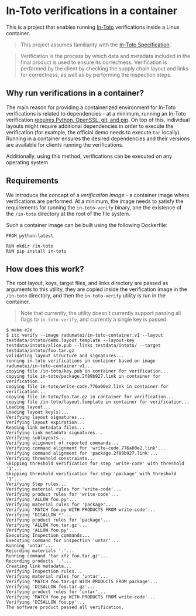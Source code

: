 # In-Toto verifications in a container

This is a project that enables running [In-Toto][in-toto] verifications inside a Linux container.

> This project assumes familiarity with the [In-Toto Specification][in-toto-spec].

> Verification is the process by which data and metadata included in the final product is used to ensure its correctness. Verification is performed by the client by checking the supply chain layout and links for correctness, as well as by performing the inspection steps.

## Why run verifications in a container?

The main reason for providing a containerized environment for In-Toto verifications is related to dependencies - at a minimum, running an In-Toto verification [requires Python, OpenSSL, git, and pip][deps]. On top of this, individual layouts might require additional dependencies in order to execute the verification (for example, the official demo needs to execute `tar` locally). Running in a container ensures the desired dependencies and their versions are available for clients running the verifications.

Additionally, using this method, verifications can be executed on any operating system

## Requirements

We introduce the concept of a _verification image_ - a container image where verifications are performed. At a minimum, the image needs to satisfy the requirements for running the `in-toto-verify` binary, ane the existence of the `/in-toto` directory at the root of the file system. 

Such a container image can be built using the following Dockerfile:

```
FROM python:latest

RUN mkdir /in-toto
RUN pip install in-toto
```

## How does this work?

The root layout, keys, target files, and links directory are passed as arguments to this utility, they are copied inside the verification image in the `/in-toto` directory, and then the `in-toto-verify` utility is run in the container.

> Note that currently, the utility doesn't currently support passing all flags to `in-toto-verify`, and currently a single key is passed.

```
$ make e2e
$ itc verify --image radumatei/in-toto-container:v1 --layout testdata/intoto/demo.layout.template --layout-key testdata/intoto/alice.pub --links testdata/intoto/ --target testdata/intoto/foo.tar.gz
validating layout structure and signatures...
running in-toto verifications in container based on image radumatei/in-toto-container:v1...
copying file /in-toto/key.pub in container for verification...
copying file in-toto/package.2f89b927.link in container for verification...
copying file in-toto/write-code.776a00e2.link in container for verification...
copying file in-toto/foo.tar.gz in container for verification...
copying file /in-toto/layout.template in container for verification...
Loading layout...
Loading layout key(s)...
Verifying layout signatures...
Verifying layout expiration...
Reading link metadata files...
Verifying link metadata signatures...
Verifying sublayouts...
Verifying alignment of reported commands...
Verifying command alignment for 'write-code.776a00e2.link'...
Verifying command alignment for 'package.2f89b927.link'...
Verifying threshold constraints...
Skipping threshold verification for step 'write-code' with threshold '1'...
Skipping threshold verification for step 'package' with threshold '1'...
Verifying Step rules...
Verifying material rules for 'write-code'...
Verifying product rules for 'write-code'...
Verifying 'ALLOW foo.py'...
Verifying material rules for 'package'...
Verifying 'MATCH foo.py WITH PRODUCTS FROM write-code'...
Verifying 'DISALLOW *'...
Verifying product rules for 'package'...
Verifying 'ALLOW foo.tar.gz'...
Verifying 'ALLOW foo.py'...
Executing Inspection commands...
Executing command for inspection 'untar'...
Running 'untar'...
Recording materials '.'...
Running command 'tar xfz foo.tar.gz'...
Recording products '.'...
Creating link metadata...
Verifying Inspection rules...
Verifying material rules for 'untar'...
Verifying 'MATCH foo.tar.gz WITH PRODUCTS FROM package'...
Verifying 'DISALLOW foo.tar.gz'...
Verifying product rules for 'untar'...
Verifying 'MATCH foo.py WITH PRODUCTS FROM write-code'...
Verifying 'DISALLOW foo.py'...
The software product passed all verification.
```

[in-toto]: https://github.com/in-toto/in-toto
[in-toto-spec]: https://github.com/in-toto/docs/blob/master/in-toto-spec.md
[deps]: https://github.com/in-toto/in-toto#install-
